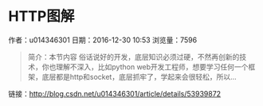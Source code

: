 # HTTP图解
作者：u014346301
日期：2016-12-30 10:53
浏览量：7596
> 简介：本节内容
俗话说好的开发，底层知识必须过硬，不然再创新的技术，你也理解不深入，比如python web开发工程师，想要学习任何一个框架，底层都是http和socket，底层抓牢了，学起来会很轻松，所以...

 链接：http://blog.csdn.net/u014346301/article/details/53939872
